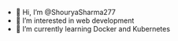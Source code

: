 - 👋 Hi, I’m @ShouryaSharma277
- 👀 I’m interested in web development
- 🌱 I’m currently learning Docker and Kubernetes

<!---
ShouryaSharma277/ShouryaSharma277 is a ✨ special ✨ repository because its `README.md` (this file) appears on your GitHub profile.
You can click the Preview link to take a look at your changes.
--->
